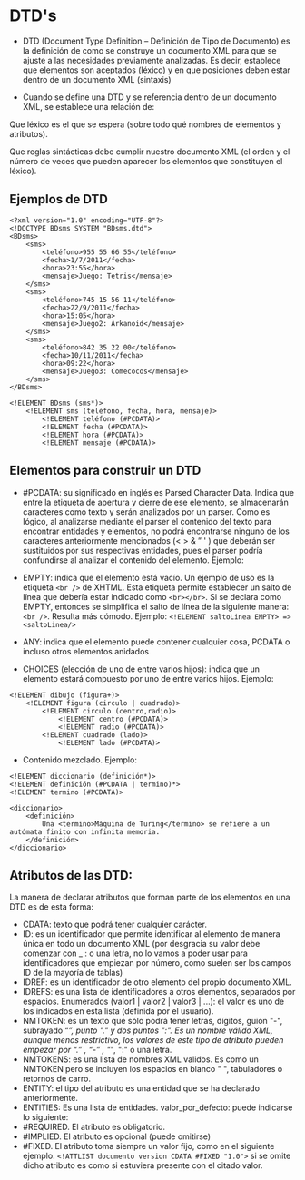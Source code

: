 # DTD's

- DTD (Document Type Definition – Definición de Tipo de Documento) es la definición de como se construye un documento XML
para que se ajuste a las necesidades previamente analizadas. Es decir, establece que elementos son aceptados (léxico) y en que
posiciones deben estar dentro de un documento XML (sintaxis)

- Cuando se define una DTD y se referencia dentro de un documento XML, se establece una relación de:

Que léxico es el que se espera (sobre todo qué nombres de elementos y atributos).

Que reglas sintácticas debe cumplir nuestro documento XML (el orden y el número de veces que pueden aparecer los elementos que constituyen el léxico).

## Ejemplos de DTD

```
<?xml version="1.0" encoding="UTF-8"?>
<!DOCTYPE BDsms SYSTEM "BDsms.dtd">
<BDsms>
    <sms>
        <teléfono>955 55 66 55</teléfono>
        <fecha>1/7/2011</fecha>
        <hora>23:55</hora>
        <mensaje>Juego: Tetris</mensaje>
    </sms>
    <sms>
        <teléfono>745 15 56 11</teléfono>
        <fecha>22/9/2011</fecha>
        <hora>15:05</hora>
        <mensaje>Juego2: Arkanoid</mensaje>
    </sms>
    <sms>
        <teléfono>842 35 22 00</teléfono>
        <fecha>10/11/2011</fecha>
        <hora>09:22</hora>
        <mensaje>Juego3: Comecocos</mensaje>
    </sms>
</BDsms>
```

```
<!ELEMENT BDsms (sms*)>
    <!ELEMENT sms (teléfono, fecha, hora, mensaje)>
        <!ELEMENT teléfono (#PCDATA)>
        <!ELEMENT fecha (#PCDATA)>
        <!ELEMENT hora (#PCDATA)>
        <!ELEMENT mensaje (#PCDATA)>
```

## Elementos para construir un DTD

- #PCDATA: su significado en inglés es Parsed Character Data. Indica que entre la etiqueta de apertura y cierre de ese elemento, se almacenarán caracteres como texto y serán analizados por un parser. Como es lógico, al analizarse mediante el parser el contenido del texto para encontrar entidades y elementos, no podrá encontrarse ninguno de los caracteres anteriormente mencionados (< > & ” ' ) que deberán ser sustituidos por sus respectivas entidades, pues el parser podría confundirse al analizar
el contenido del elemento. Ejemplo: <!ELEMENT teléfono (#PCDATA)>

- EMPTY: indica que el elemento está vacío. Un ejemplo de uso es la etiqueta ``<br />`` de XHTML.
Esta etiqueta permite establecer un salto de línea que debería estar indicado como ``<br></br>``. Si se declara como EMPTY, entonces se simplifica el salto de línea de la siguiente manera: ``<br />``. Resulta
más cómodo.
Ejemplo: ``<!ELEMENT saltoLinea EMPTY> => <saltoLinea/>``

- ANY: indica que el elemento puede contener cualquier cosa, PCDATA o incluso otros elementos anidados

- CHOICES (elección de uno de entre varios hijos): indica que un elemento estará compuesto por
uno de entre varios hijos.
Ejemplo:

```
<!ELEMENT dibujo (figura+)>
    <!ELEMENT figura (circulo | cuadrado)>
        <!ELEMENT circulo (centro,radio)>
            <!ELEMENT centro (#PCDATA)>
            <!ELEMENT radio (#PCDATA)>
        <!ELEMENT cuadrado (lado)>
            <!ELEMENT lado (#PCDATA)>

```
- Contenido mezclado.
Ejemplo:
```
<!ELEMENT diccionario (definición*)>
<!ELEMENT definición (#PCDATA | termino)*>
<!ELEMENT termino (#PCDATA)>

<diccionario>
    <definición>
        Una <termino>Máquina de Turing</termino> se refiere a un autómata finito con infinita memoria.
    </definición>
</diccionario>
```

## Atributos de las DTD:

 La manera de declarar atributos que forman parte de los elementos en una DTD es de esta forma:

- CDATA: texto que podrá tener cualquier carácter.
- ID: es un identificador que permite identificar al elemento de manera única en todo un documento
XML (por desgracia su valor debe comenzar con _ : o una letra, no lo vamos a poder usar para
identificadores que empiezan por número, como suelen ser los campos ID de la mayoría de tablas)
- IDREF: es un identificador de otro elemento del propio documento XML.
- IDREFS: es una lista de identificadores a otros elementos, separados por espacios.
Enumerados (valor1 | valor2 | valor3 | ...): el valor es uno de los indicados en esta lista
(definida por el usuario).
- NMTOKEN: es un texto que sólo podrá tener letras, dígitos, guion "-", subrayado “_”, punto "." y dos
puntos ":". Es un nombre válido XML, aunque menos restrictivo, los valores de este tipo de atributo
pueden empezar por “.” , “-” , "_", ":" o una letra.
- NMTOKENS: es una lista de nombres XML validos. Es como un NMTOKEN pero se incluyen los
espacios en blanco " ", tabuladores o retornos de carro.
- ENTITY: el tipo del atributo es una entidad que se ha declarado anteriormente.
- ENTITIES: Es una lista de entidades.
valor_por_defecto: puede indicarse lo siguiente:
- #REQUIRED. El atributo es obligatorio.
- #IMPLIED. El atributo es opcional (puede omitirse)
- #FIXED. El atributo toma siempre un valor fijo, como en el siguiente ejemplo:
``<!ATTLIST documento version CDATA #FIXED "1.0">`` si se omite dicho atributo es como si estuviera presente con el citado valor.